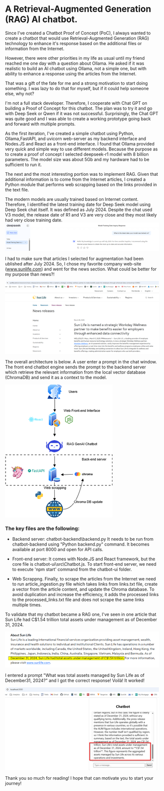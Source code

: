 # A Retrieval-Augmented Generation (RAG) AI chatbot.

Since I've created a Chatbot Proof of Concept (PoC), I always wanted to create a chatbot that would use Retrieval-Augmented Generation (RAG) technology to enhance it's response based on the additional files or information from the Internet. 

However, there were other priorities in my life as usual until my friend reached me one day with a question about Ollama. He asked if it was realistic to build an AI chatbot using Ollama,  not a simple one, but with ability to enhance a response using the articles from the Internet.

That was a gift of the fate for me and a strong motivation to start doing something. I was lazy to do that for myself, but if it could help someone else, why not?

I'm not a full stack developer. Therefore, I cooperate with Chat GPT on building a Proof of Concept for this chatbot. The plan was to try it and go with Deep Seek or Qwen if it was not successful. Surprisingly, the Chat GPT was quite good and I was able to create a working prototype going back and forward with multiple prompts.

As the first iteration, I've created a simple chatbot using Python, Ollama,FastAPI, and uvicorn web-server as my backend interface and Nodes.JS and React as a front-end interface.
I found that Ollama provided very quick and simple way to use different models. Because the purpose as to create a proof of concept I selected deepseek-r1 model with 8 billion parameters. The model size was about 5Gb and my hardware had to be sufficient to run it. 

The next and the most interesting portion was to implement RAG. Given that additional information is to come from the Internet articles, I created a Python module that performs web scrapping based on the links provided in the text file. 

The modern models are usually trained based on Internet content. Therefore, I identified the latest training date for Deep Seek model using Deep Seek chat itself. It was defined as  July 2024. Despite the chat used V3 model, the release date of R1 and V3 are very close and they most likely had very close training date.
![R1 latest training date](/images/DeepSeek_latest_training_date.png)

I had to make sure that articles I selected for augmentation had been ublished after July 2024. So, I chose my favorite company web-site (www.sunlife.com) and went for the news section. What could be better for my purpose than news?!

![SLF News example](/images/slf_news.png)

The overall architecture is below.
A user enter a prompt in the chat window. The front end chatbot engine sends the prompt to the backend server which retrieve the relevant information from the local vector database (ChromaDB) and send it as a context to the model. 

![Architecture diagram](/images/chatbot.png)

### The key files are the following:

+ Backend server: chatbot-backend\backend.py
It needs to be run from chatbot-backend using "Python backend.py" command. It becomes available at port 8000 and open for API calls.

+ Front-end server: It comes with Node.JS and React framework, but the core file is chatbot-ui\src\Chatbot.js. To start front-end server, we need to execute 'npm start' command from the chatbot-ui folder.

+ Web Scrappng. Finally, to scrape the articles from the Internet we need to run article_ingestion.py file which takes links from links.txt file, create a vector from the article content, and update the Chroma database. To avoid duplication and increase the efficiency, it adds the processed links to the processed_links.txt file and does not scrape the same links multiple times.

To validate that my chatbot became a RAG one, I've seen in one article that Sun Life had C$1.54 trillion total assets under management as of December 31, 2024. 

![SLF Total assets](/images/slf_total_assets.png)

I entered a prompt "What was total assets managed by Sun Life as of December31, 2024?" and I got the correct response! Voilà!  It worked!

![Chatbot result](/images/chatbot_result.png)

Thank you so much for reading! I hope that can motivate you to start your journey!


